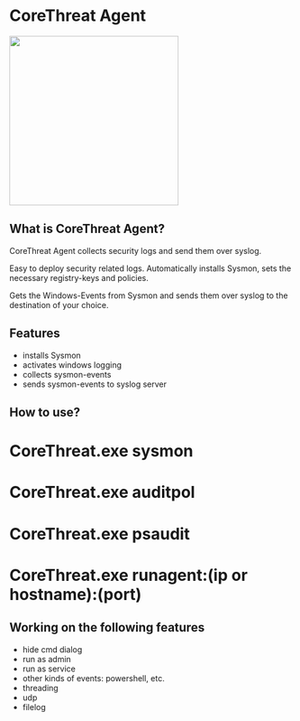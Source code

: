 # CoreThreat Agent
<img src="https://corethreat.net/assets/img/logo.png" height="300px"> 

## What is CoreThreat Agent?
CoreThreat Agent collects security logs and send them over syslog.

Easy to deploy security related logs.
Automatically installs Sysmon, sets the necessary registry-keys and policies.

Gets the Windows-Events from Sysmon and sends them over syslog to the destination of your choice.

## Features
+ installs Sysmon
+ activates windows logging
+ collects sysmon-events
+ sends sysmon-events to syslog server

## How to use?
# CoreThreat.exe sysmon
# CoreThreat.exe auditpol
# CoreThreat.exe psaudit
# CoreThreat.exe runagent:(ip or hostname):(port)

## Working on the following features
- hide cmd dialog
- run as admin
- run as service
- other kinds of events: powershell, etc.
- threading
- udp
- filelog
